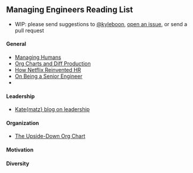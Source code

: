## Managing Engineers Reading List

* WIP: please send suggestions to [@kyleboon](https://twitter.com/kyleboon), [open an issue](https://github.com/kyleboon/managing_engineers/issues), or send a pull request


#### General

* [Managing Humans](http://www.amazon.com/Agile-Retrospectives)
* [Org Charts and Diff Production](http://www.naildrivin5.com/blog/2013/12/03/org-charts-and-diff-production.html)
* [How Netflix Reinvented HR](http://hbr.org/2014/01/how-netflix-reinvented-hr/ar/1)
* [On Being a Senior Engineer](http://www.kitchensoap.com/2012/10/25/on-being-a-senior-engineer/)
* 

#### Leadership

* [Kate{matz} blog on leadership](http://katemats.com/leadership/)

#### Organization

* [The Upside-Down Org Chart](http://6brand.com/the-upside-down-org-chart.html)

#### Motivation

#### Diversity


